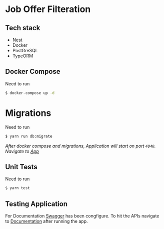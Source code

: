 # Job Offer Filteration

## Tech stack

- [Nest](https://github.com/nestjs/nest)
- Docker
- PostGreSQL
- TypeORM

## Docker Compose

Need to run

```bash
$ docker-compose up -d
```

# Migrations

Need to run

```bash
$ yarn run db:migrate
```

_After docker compose and migrations, Application will start on port `4040`. Navigate to [App](http://localhst:4040)_

## Unit Tests

Need to run

```bash
$ yarn test
```

## Testing Application

For Documentation [Swagger](https://swagger.io/) has been congfigure.
To hit the APIs navigate to [Documentation](http://localhst:4040/docs) after running the app.

